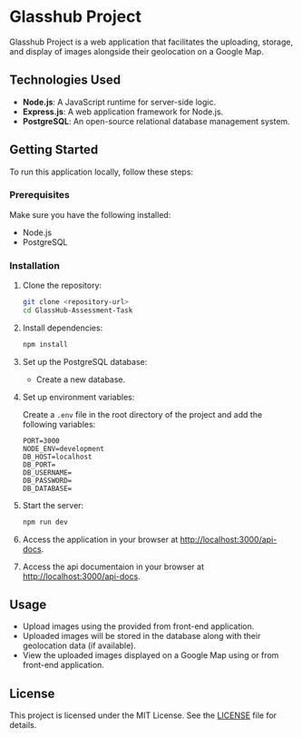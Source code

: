 # Glasshub Project

Glasshub Project is a web application that facilitates the uploading, storage, and display of images alongside their geolocation on a Google Map.

## Technologies Used 

- **Node.js**: A JavaScript runtime for server-side logic.
- **Express.js**: A web application framework for Node.js.
- **PostgreSQL**: An open-source relational database management system.


## Getting Started

To run this application locally, follow these steps:

### Prerequisites

Make sure you have the following installed:

- Node.js
- PostgreSQL

### Installation

1. Clone the repository:

    ```bash
    git clone <repository-url>
    cd GlassHub-Assessment-Task
    ```

2. Install dependencies:

    ```bash
    npm install
    ```

3. Set up the PostgreSQL database:

    - Create a new database.

4. Set up environment variables:

    Create a `.env` file in the root directory of the project and add the following variables:

    ```plaintext
    PORT=3000
    NODE_ENV=development
    DB_HOST=localhost
    DB_PORT=
    DB_USERNAME=
    DB_PASSWORD=
    DB_DATABASE=
    ```

5. Start the server:

    ```bash
    npm run dev 
    ```

6. Access the application in your browser at [http://localhost:3000/api-docs](http://localhost:3000/api-docs).

7. Access the api documentaion in your browser at [http://localhost:3000/api-docs](http://localhost:3000/api-docs).

## Usage

- Upload images using the provided from front-end application.
- Uploaded images will be stored in the database along with their geolocation data (if available).
- View the uploaded images displayed on a Google Map using  or from front-end application.

## License

This project is licensed under the MIT License. See the [LICENSE](LICENSE) file for details.